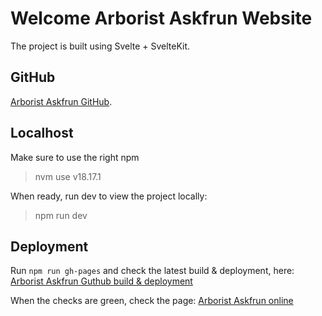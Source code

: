 <h1>Welcome Arborist Askfrun Website</h1>

The project is built using Svelte + SvelteKit.

## GitHub

[Arborist Askfrun GitHub](https://github.com/kostdarmo/kostdarmo.github.io).

## Localhost

Make sure to use the right npm

> nvm use v18.17.1

When ready, run dev to view the project locally:

> npm run dev

## Deployment

Run `npm run gh-pages` and check the latest build & deployment, here:
[Arborist Askfrun Guthub build & deployment](https://github.com/arboristaskfrun/arboristaskfrun.github.io/commits/gh-pages)

When the checks are green, check the page:
[Arborist Askfrun online](https://arboristaskfrun.se/)
